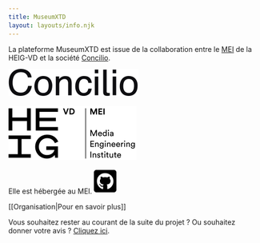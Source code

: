 ```yaml
---
title: MuseumXTD
layout: layouts/info.njk
---
```

La plateforme MuseumXTD est issue de la collaboration entre le [MEI](https://heig-vd.ch/rad/instituts/mei) de la HEIG-VD et la société [Concilio](https://www.concilioltd.com/). 

<picture>
  <source media="(min-width: 600px)" srcset="/images/Logo-Concilio.svg" />
  <a href="https://www.concilioltd.com/" title="concilioltd.com"><img alt="Logo Concilio" src="/images/Logo-Concilio.svg"></a>
</picture>
<br>
<br>
<picture>
  <source media="(min-width: 600px)" srcset="/images/Logo_HEIG-VD_MEI.svg" />
  <a href="https://heig-vd.ch/rad/instituts/mei/" title="MEI HEIG-VD"><img alt="Logo MEI" src="/images/Logo_HEIG-VD_MEI.svg"></a>
</picture>

Elle est hébergée au MEI. 
<picture>
  <source media="(min-width: 600px)" srcset="/images/Logo_Github.png" />
  <a href="https://github.com/MediaComem/museumXTD" title="Lien vers le repo github"><img alt="Logo github" src="/images/Logo_Github.png" width="45" height="51"></a>
</picture> 



[[Organisation|Pour en savoir plus]]

Vous souhaitez rester au courant de la suite du projet ? Ou souhaitez donner votre avis ? [Cliquez ici](https://6e13e580.sibforms.com/serve/MUIEAM8HkpKeGtbSC_ctY9TgptG1pyQONBgdiPo21D7TzsBjv9V28uLHfcmCC1WXWxWdBDnpLcZZ5RLbmDxs-1EY9-lIlsR_42yPzUSU65UgN1nUaoN1J_zRd_YL0-6zlHi4BFiN5ggPwvvuBW8ZbUGvgbZPPwL2CfMRO2dyiVG7UH89Sghts0BKggzfhVOycYh58-YLImLPYk8b). 

